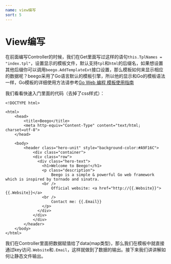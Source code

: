 ```yaml
---
name: view编写
sort: 5
---
```


# View编写
在前面编写Controller的时候，我们在Get里面写过这样的语句`this.TplNames = "index.tpl"`，设置显示的模板文件，默认支持`tpl`和`html`的后缀名，如果想设置其他后缀你可以调用`beego.AddTemplateExt`接口设置，那么模板如何来显示相应的数据呢？beego采用了Go语言默认的模板引擎，所以他的显示和Go的模板语法一样，Go模板的详细使用方法请参考[Go Web 编程 模板使用指南](https://github.com/astaxie/build-web-application-with-golang/blob/master/ebook/07.4)

我们看看快速入门里面的代码（去掉了css样式）：

```
<!DOCTYPE html>

<html>
  	<head>
    	<title>Beego</title>
    	<meta http-equiv="Content-Type" content="text/html; charset=utf-8">
	</head>
  	
  	<body>
  		<header class="hero-unit" style="background-color:#A9F16C">
			<div class="container">
			<div class="row">
			  <div class="hero-text">
			    <h1>Welcome to Beego!</h1>
			    <p class="description">
			    	Beego is a simple & powerful Go web framework which is inspired by tornado and sinatra.
			    <br />
			    	Official website: <a href="http://{{.Website}}">{{.Website}}</a>
			    <br />
			    	Contact me: {{.Email}}
			    </p>
			  </div>
			</div>
			</div>
		</header>
	</body>
</html>
```

我们在Controller里面把数据赋值给了data(map类型)，那么我们在模板中就直接通过key访问`.Website`和`.Email`，这样就做到了数据的输出。接下来我们讲讲解如何让静态文件输出。
